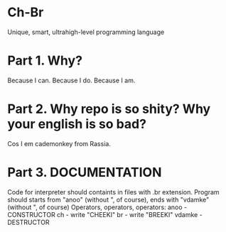 # Ch-Br
Unique, smart, ultrahigh-level programming language
# Part 1. Why?
Because I can. Because I do. Because I am.
# Part 2. Why repo is so shity? Why your english is so bad?
Cos I em cademonkey from Rassia.
# Part 3. DOCUMENTATION
Code for interpreter should containts in files with .br extension.
Program should starts from "anoo" (without ", of course), ends with "vdamke" (without ", of course)
Operators, operators, operators:
anoo - CONSTRUCTOR
ch - write "CHEEKI"
br - write "BREEKI"
vdamke - DESTRUCTOR
